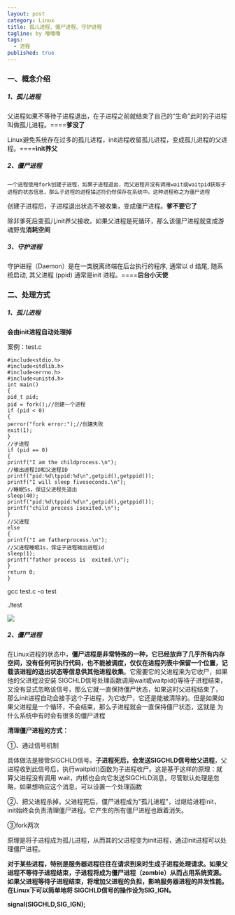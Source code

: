 ```yaml
---
layout: post
category: Linux
title: 孤儿进程、僵尸进程、守护进程
tagline: by 噜噜噜
tags: 
  - 进程
published: true
---
```




<!--more-->

### 一、概念介绍

##### 1、孤儿进程

父进程如果不等待子进程退出，在子进程之前就结束了自己的“生命”此时的子进程叫做孤儿进程。====**爹没了**

Linux避免系统存在过多的孤儿进程，init进程收留孤儿进程，变成孤儿进程的父进程。====**init养父**



##### 2、僵尸进程

`一个进程使用fork创建子进程，如果子进程退出，而父进程并没有调用wait或waitpid获取子进程的状态信息，那么子进程的进程描述符仍然保存在系统中。这种进程称之为僵尸进程`

创建子进程后，子进程退出状态不被收集，变成僵尸进程。**爹不要它了**

除非爹死后变孤儿init养父接收。如果父进程是死循环，那么该僵尸进程就变成游魂野鬼**消耗空间**

##### 3、守护进程

守护进程（Daemon）是在一类脱离终端在后台执行的程序, 通常以 d 结尾, 随系统启动, 其父进程 (ppid) 通常是init 进程。====**后台小天使**

### 二、处理方式

##### 1、孤儿进程

**会由init进程自动处理掉**

案例：test.c

```
#include<stdio.h>
#include<stdlib.h>
#include<errno.h>
#include<unistd.h>
int main()
{
pid_t pid;
pid = fork();//创建一个进程
if (pid < 0)
{
perror("fork error:");//创建失败
exit(1);
}
//子进程
if (pid == 0)
{
printf("I am the childprocess.\n");
//输出进程ID和父进程ID
printf("pid:%d\tppid:%d\n",getpid(),getppid());
printf("I will sleep fiveseconds.\n");
//睡眠5s，保证父进程先退出
sleep(40);
printf("pid:%d\tppid:%d\n",getpid(),getppid());
printf("child process isexited.\n");
}
//父进程
else
{
printf("I am fatherprocess.\n");
//父进程睡眠1s，保证子进程输出进程id
sleep(1);
printf("father process is  exited.\n");
}
return 0;
}
```

gcc test.c -o test

./test

![](https://s3.ax1x.com/2020/12/08/rSD5Bn.png)

##### 2、僵尸进程

在Linux进程的状态中，**僵尸进程是非常特殊的一种，它已经放弃了几乎所有内存空间，没有任何可执行代码，也不能被调度，仅仅在进程列表中保留一个位置，记载该进程的退出状态等信息供其他进程收集**。它需要它的父进程来为它收尸，如果他的父进程没安装 SIGCHLD信号处理函数调用wait或waitpid()等待子进程结束，又没有显式忽略该信号，那么它就一直保持僵尸状态，如果这时父进程结束了， 那么init进程自动会接手这个子进程，为它收尸，它还是能被清除的。但是如果如果父进程是一个循环，不会结束，那么子进程就会一直保持僵尸状态，这就是 为什么系统中有时会有很多的僵尸进程

**清理僵尸进程的方式：**

①、通过信号机制

具体做法是接管SIGCHLD信号。**子进程死后，会发送SIGCHLD信号给父进程**，父进程收到此信号后，执行waitpid()函数为子进程收尸。这是基于这样的原理：就算父进程没有调用 wait，内核也会向它发送SIGCHLD消息，尽管默认处理是忽略，如果想响应这个消息，可以设置一个处理函数



②、把父进程杀掉。父进程死后，僵尸进程成为"孤儿进程"，过继给进程init，init始终会负责清理僵尸进程。它产生的所有僵尸进程也跟着消失。

③fork两次

原理是将子进程成为孤儿进程，从而其的父进程变为init进程，通过init进程可以处理僵尸进程。



**对于某些进程，特别是服务器进程往往在请求到来时生成子进程处理请求。如果父进程不等待子进程结束，子进程将成为僵尸进程（zombie）从而占用系统资源。如果父进程等待子进程结束，将增加父进程的负担，影响服务器进程的并发性能。在Linux下可以简单地将 SIGCHLD信号的操作设为SIG_IGN。**

**signal(SIGCHLD,SIG_IGN);**